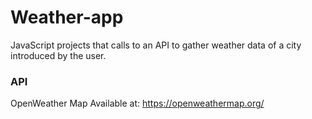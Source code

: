 # Weather-app

JavaScript projects that calls to an API to gather weather data of a city introduced by the user.

### API
OpenWeather Map
Available at: https://openweathermap.org/
